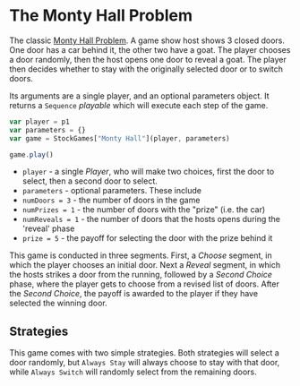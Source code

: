 # The Monty Hall Problem

The classic [Monty Hall Problem](https://en.wikipedia.org/wiki/Monty_Hall_problem). A game show host shows 3 closed doors. One door has a car behind it, the other two have a goat. The player chooses a door randomly, then the host opens one door to reveal a goat. The player then decides whether to stay with the originally selected door or to switch doors.

Its arguments are a single player, and an optional parameters object. It returns a `Sequence` _playable_ which will execute each step of the game.

```js
var player = p1
var parameters = {}
var game = StockGames["Monty Hall"](player, parameters)

game.play()
```

* `player` - a single _Player_, who will make two choices, first the door to select, then a second door to select.
* `parameters` - optional parameters. These include
 * `numDoors = 3` - the number of doors in the game
 * `numPrizes = 1` - the number of doors with the "prize" (i.e. the car)
 * `numReveals = 1` - the number of doors that the hosts opens during the 'reveal' phase
 * `prize = 5` - the payoff for selecting the door with the prize behind it

This game is conducted in three segments. First, a _Choose_ segment, in which the player chooses an initial door. Next a _Reveal_ segment, in which the hosts strikes a door from the running, followed by a _Second Choice_ phase, where the player gets to choose from a revised list of doors. After the _Second Choice_, the payoff is awarded to the player if they have selected the winning door.

## Strategies

This game comes with two simple strategies. Both strategies will select a door randomly, but `Always Stay` will always choose to stay with that door, while `Always Switch` will randomly select from the remaining doors.
